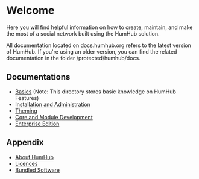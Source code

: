 Welcome 
=======

Here you will find helpful information on how to create, maintain, and make the most of a social network built using the HumHub solution.

All documentation located on docs.humhub.org refers to the latest version of HumHub. If you're using an older version, you can find the related documentation in the folder /protected/humhub/docs.

Documentations
--------------
- [Basics](basics/README.md) (Note: This directory stores basic knowledge on HumHub Features)
- [Installation and Administration](admin/README.md)
- [Theming](theme/README.md)
- [Core and Module Development](developer/README.md)
- [Enterprise Edition](ee-README.md)


Appendix
--------
- [About HumHub](about.md)
- [Licences](licences.md)
- [Bundled Software](bundled-software.md)





